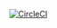 [![CircleCI](https://circleci.com/gh/Konopl9/sfg-pet-clinic/tree/main.svg?style=svg&circle-token=151db2fad5919ca02a8b9800b2f5f52522920193)](https://circleci.com/gh/Konopl9/sfg-pet-clinic/tree/main)